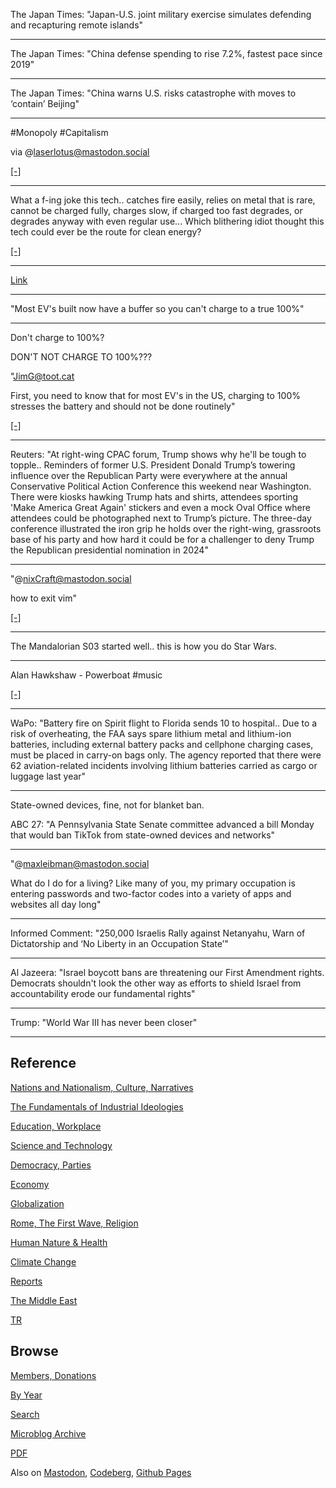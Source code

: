 
The Japan Times: "Japan-U.S. joint military exercise simulates
defending and recapturing remote islands"

---

The Japan Times: "China defense spending to rise 7.2%, fastest pace since 2019"

---

The Japan Times: "China warns U.S. risks catastrophe with moves to
‘contain’ Beijing"

---

\#Monopoly \#Capitalism

via @laserlotus@mastodon.social

[[-]](https://files.mastodon.social/media_attachments/files/109/699/220/968/134/423/original/503f2a77c2508295.png)

---

What a f-ing joke this tech.. catches fire easily, relies on metal
that is rare, cannot be charged fully, charges slow, if charged too
fast degrades, or degrades anyway with even regular use... Which
blithering idiot thought this tech could ever be the route for clean
energy?

[[-]](2022/11/battery-electric.html)

---

[Link](mbl/2023/hexadic_facepalm.jpg)

---

"Most EV's built now have a buffer so you can't charge to a true 100%"

---

Don't charge to 100%?

DON'T NOT CHARGE TO 100%???

"JimG@toot.cat

First, you need to know that for most EV's in the US, charging to 100%
stresses the battery and should not be done routinely"

[[-]](https://mastodon.social/@JimG@toot.cat/109946177063636386)

---

Reuters: "At right-wing CPAC forum, Trump shows why he'll be tough to
topple.. Reminders of former U.S. President Donald Trump’s towering
influence over the Republican Party were everywhere at the annual
Conservative Political Action Conference this weekend near Washington.
There were kiosks hawking Trump hats and shirts, attendees sporting
'Make America Great Again' stickers and even a mock Oval Office where
attendees could be photographed next to Trump’s picture. The three-day
conference illustrated the iron grip he holds over the right-wing,
grassroots base of his party and how hard it could be for a challenger
to deny Trump the Republican presidential nomination in 2024"

---

"@nixCraft@mastodon.social

how to exit vim"

[[-]](https://files.mastodon.social/media_attachments/files/109/959/882/153/012/346/original/ef61141d2fc00c99.png)

---

The Mandalorian S03 started well.. this is how you do Star Wars. 

---

Alan Hawkshaw - Powerboat \#music

[[-]](https://youtu.be/rDqnc32guYg)

---

WaPo: "Battery fire on Spirit flight to Florida sends 10 to hospital..
Due to a risk of overheating, the FAA says spare lithium metal and
lithium-ion batteries, including external battery packs and cellphone
charging cases, must be placed in carry-on bags only. The agency
reported that there were 62 aviation-related incidents involving
lithium batteries carried as cargo or luggage last year"

---

State-owned devices, fine, not for blanket ban. 

ABC 27: "A Pennsylvania State Senate committee advanced a bill Monday
that would ban TikTok from state-owned devices and networks"

---

"@maxleibman@mastodon.social

What do I do for a living? Like many of you, my primary occupation is
entering passwords and two-factor codes into a variety of apps and
websites all day long"

---

Informed Comment: "250,000 Israelis Rally against Netanyahu, Warn of
Dictatorship and ‘No Liberty in an Occupation State’"

---

Al Jazeera: "Israel boycott bans are threatening our First Amendment
rights. Democrats shouldn't look the other way as efforts to shield
Israel from accountability erode our fundamental rights"

---

Trump: "World War III has never been closer" 

---

## Reference

[Nations and Nationalism, Culture, Narratives](0119/2013/02/nations-and-nationalism.html)

[The Fundamentals of Industrial Ideologies](0119/2011/04/fundamentals-of-industrial-ideologies.html)

[Education, Workplace](0119/2017/09/education-workplace.html)

[Science and Technology](0119/2018/09/science-technology.html)

[Democracy, Parties](0119/2016/11/democracy.html)

[Economy](2021/01/economy.html)

[Globalization](0119/2018/09/globalization.html)

[Rome, The First Wave, Religion](0119/2017/12/rome.html)

[Human Nature & Health](2020/07/human-nature.html)

[Climate Change](2022/01/climate.html)

[Reports](2021/01/reports.html)

[The Middle East](0119/2019/07/middleeast.html)

[TR](../tr)

## Browse

[Members, Donations](2022/08/members.html)

[By Year](years.html)

[Search](search.html)

[Microblog Archive](mbl/index.html)

[PDF](https://drive.google.com/uc?export=view&id=1FSi-1MnqXVq_PVTEXzzflwN8-7h92N_R)

Also on 
[Mastodon](https://masto.ai/@muratk3n),
[Codeberg](https://muratk5n.codeberg.page/en/README.html),
[Github Pages](https://muratk5n.github.io/thirdwave/en/)

